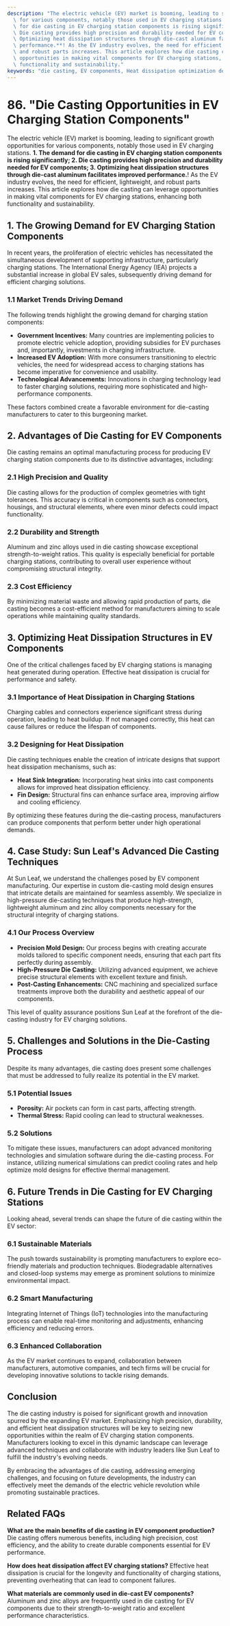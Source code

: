 ```yaml
---
description: "The electric vehicle (EV) market is booming, leading to significant growth opportunities\
  \ for various components, notably those used in EV charging stations. **1. The demand\
  \ for die casting in EV charging station components is rising significantly; 2.\
  \ Die casting provides high precision and durability needed for EV components; 3.\
  \ Optimizing heat dissipation structures through die-cast aluminum facilitates improved\
  \ performance.**! As the EV industry evolves, the need for efficient, lightweight,\
  \ and robust parts increases. This article explores how die casting can leverage\
  \ opportunities in making vital components for EV charging stations, enhancing both\
  \ functionality and sustainability."
keywords: "die casting, EV components, Heat dissipation optimization design, Die-cast aluminum"
---
```

# 86. "Die Casting Opportunities in EV Charging Station Components"

The electric vehicle (EV) market is booming, leading to significant growth opportunities for various components, notably those used in EV charging stations. **1. The demand for die casting in EV charging station components is rising significantly; 2. Die casting provides high precision and durability needed for EV components; 3. Optimizing heat dissipation structures through die-cast aluminum facilitates improved performance.**! As the EV industry evolves, the need for efficient, lightweight, and robust parts increases. This article explores how die casting can leverage opportunities in making vital components for EV charging stations, enhancing both functionality and sustainability.

## **1. The Growing Demand for EV Charging Station Components**

In recent years, the proliferation of electric vehicles has necessitated the simultaneous development of supporting infrastructure, particularly charging stations. The International Energy Agency (IEA) projects a substantial increase in global EV sales, subsequently driving demand for efficient charging solutions.

### **1.1 Market Trends Driving Demand**

The following trends highlight the growing demand for charging station components:

- **Government Incentives:** Many countries are implementing policies to promote electric vehicle adoption, providing subsidies for EV purchases and, importantly, investments in charging infrastructure.
- **Increased EV Adoption:** With more consumers transitioning to electric vehicles, the need for widespread access to charging stations has become imperative for convenience and usability.
- **Technological Advancements:** Innovations in charging technology lead to faster charging solutions, requiring more sophisticated and high-performance components.

These factors combined create a favorable environment for die-casting manufacturers to cater to this burgeoning market.

## **2. Advantages of Die Casting for EV Components**

Die casting remains an optimal manufacturing process for producing EV charging station components due to its distinctive advantages, including:

### **2.1 High Precision and Quality**

Die casting allows for the production of complex geometries with tight tolerances. This accuracy is critical in components such as connectors, housings, and structural elements, where even minor defects could impact functionality.

### **2.2 Durability and Strength**

Aluminum and zinc alloys used in die casting showcase exceptional strength-to-weight ratios. This quality is especially beneficial for portable charging stations, contributing to overall user experience without compromising structural integrity.

### **2.3 Cost Efficiency**

By minimizing material waste and allowing rapid production of parts, die casting becomes a cost-efficient method for manufacturers aiming to scale operations while maintaining quality standards.

## **3. Optimizing Heat Dissipation Structures in EV Components**

One of the critical challenges faced by EV charging stations is managing heat generated during operation. Effective heat dissipation is crucial for performance and safety.

### **3.1 Importance of Heat Dissipation in Charging Stations**

Charging cables and connectors experience significant stress during operation, leading to heat buildup. If not managed correctly, this heat can cause failures or reduce the lifespan of components.

### **3.2 Designing for Heat Dissipation**

Die casting techniques enable the creation of intricate designs that support heat dissipation mechanisms, such as:

- **Heat Sink Integration:** Incorporating heat sinks into cast components allows for improved heat dissipation efficiency.
- **Fin Design:** Structural fins can enhance surface area, improving airflow and cooling efficiency.
  
By optimizing these features during the die-casting process, manufacturers can produce components that perform better under high operational demands.

## **4. Case Study: Sun Leaf's Advanced Die Casting Techniques**

At Sun Leaf, we understand the challenges posed by EV component manufacturing. Our expertise in custom die-casting mold design ensures that intricate details are maintained for seamless assembly. We specialize in high-pressure die-casting techniques that produce high-strength, lightweight aluminum and zinc alloy components necessary for the structural integrity of charging stations.

### **4.1 Our Process Overview**

- **Precision Mold Design:** Our process begins with creating accurate molds tailored to specific component needs, ensuring that each part fits perfectly during assembly.
- **High-Pressure Die Casting:** Utilizing advanced equipment, we achieve precise structural elements with excellent texture and finish.
- **Post-Casting Enhancements:** CNC machining and specialized surface treatments improve both the durability and aesthetic appeal of our components.

This level of quality assurance positions Sun Leaf at the forefront of the die-casting industry for EV charging solutions.

## **5. Challenges and Solutions in the Die-Casting Process**

Despite its many advantages, die casting does present some challenges that must be addressed to fully realize its potential in the EV market.

### **5.1 Potential Issues**

- **Porosity:** Air pockets can form in cast parts, affecting strength.
- **Thermal Stress:** Rapid cooling can lead to structural weaknesses.

### **5.2 Solutions**

To mitigate these issues, manufacturers can adopt advanced monitoring technologies and simulation software during the die-casting process. For instance, utilizing numerical simulations can predict cooling rates and help optimize mold designs for effective thermal management.

## **6. Future Trends in Die Casting for EV Charging Stations**

Looking ahead, several trends can shape the future of die casting within the EV sector:

### **6.1 Sustainable Materials**

The push towards sustainability is prompting manufacturers to explore eco-friendly materials and production techniques. Biodegradable alternatives and closed-loop systems may emerge as prominent solutions to minimize environmental impact.

### **6.2 Smart Manufacturing**

Integrating Internet of Things (IoT) technologies into the manufacturing process can enable real-time monitoring and adjustments, enhancing efficiency and reducing errors.

### **6.3 Enhanced Collaboration**

As the EV market continues to expand, collaboration between manufacturers, automotive companies, and tech firms will be crucial for developing innovative solutions to tackle rising demands.

## **Conclusion**

The die casting industry is poised for significant growth and innovation spurred by the expanding EV market. Emphasizing high precision, durability, and efficient heat dissipation structures will be key to seizing new opportunities within the realm of EV charging station components. Manufacturers looking to excel in this dynamic landscape can leverage advanced techniques and collaborate with industry leaders like Sun Leaf to fulfill the industry's evolving needs.

By embracing the advantages of die casting, addressing emerging challenges, and focusing on future developments, the industry can effectively meet the demands of the electric vehicle revolution while promoting sustainable practices.

## Related FAQs

**What are the main benefits of die casting in EV component production?**
Die casting offers numerous benefits, including high precision, cost efficiency, and the ability to create durable components essential for EV performance.

**How does heat dissipation affect EV charging stations?**
Effective heat dissipation is crucial for the longevity and functionality of charging stations, preventing overheating that can lead to component failures.

**What materials are commonly used in die-cast EV components?**
Aluminum and zinc alloys are frequently used in die casting for EV components due to their strength-to-weight ratio and excellent performance characteristics.
